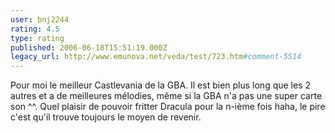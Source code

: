 ```yaml
---
user: bnj2244
rating: 4.5
type: rating
published: 2006-06-18T15:51:19.000Z
legacy_url: http://www.emunova.net/veda/test/723.htm#comment-5514
---
```

Pour moi le meilleur Castlevania de la GBA.
Il est bien plus long que les 2 autres et a de meilleures mélodies, même si la GBA n'a pas une super carte son ^^.
Quel plaisir de pouvoir fritter Dracula pour la n-ième fois haha, le pire c'est qu'il trouve toujours le moyen de revenir.